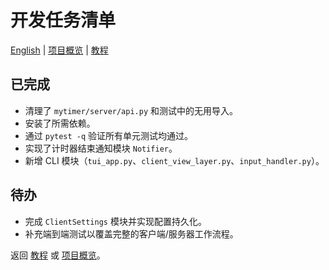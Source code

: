 # 开发任务清单
[English](REARMED.md) | [项目概览](README.md) | [教程](TUTORIAL.md)


## 已完成
- 清理了 `mytimer/server/api.py` 和测试中的无用导入。
- 安装了所需依赖。
- 通过 `pytest -q` 验证所有单元测试均通过。
- 实现了计时器结束通知模块 `Notifier`。
- 新增 CLI 模块（`tui_app.py`、`client_view_layer.py`、`input_handler.py`）。

## 待办
- 完成 `ClientSettings` 模块并实现配置持久化。
- 补充端到端测试以覆盖完整的客户端/服务器工作流程。


返回 [教程](TUTORIAL.md) 或 [项目概览](README.md)。
